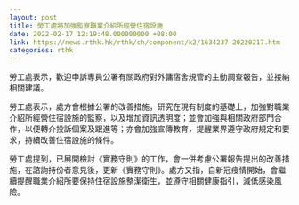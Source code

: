 ```yaml
---
layout: post
title: 勞工處將加強監察職業介紹所經營住宿設施
date: 2022-02-17 12:19:48.000000000 +08:00
link: https://news.rthk.hk/rthk/ch/component/k2/1634237-20220217.htm
categories: rthk
---
```


勞工處表示，歡迎申訴專員公署有關政府對外傭宿舍規管的主動調查報告，並接納相關建議。

勞工處表示，處方會根據公署的改善措施，研究在現有制度的基礎上，加強對職業介紹所經營住宿設施的監察，以及增加資訊透明度；並會加強與相關政府部門合作，以便轉介投訴個案及跟進等；亦會加強宣傳教育，提醒業界遵守政府規定和要求，持續改善住宿設施的條件。

勞工處提到，已展開檢討《實務守則》的工作，會一併考慮公署報告提出的改善措施，在諮詢持份者意見後，更新《實務守則》。處方又指，自新冠疫情開始，會繼續提醒職業介紹所要保持住宿設施整潔衛生，並遵守相關健康指引，減低感染風險。

